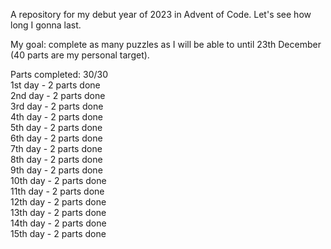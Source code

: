A repository for my debut year of 2023 in Advent of Code. Let's see how long I gonna last.

My goal: complete as many puzzles as I will be able to until 23th December (40 parts are my personal target).

Parts completed: 30/30 <br>
1st day - 2 parts done <br>
2nd day - 2 parts done <br>
3rd day - 2 parts done <br>
4th day - 2 parts done <br>
5th day - 2 parts done <br>
6th day - 2 parts done <br>
7th day - 2 parts done <br>
8th day - 2 parts done <br>
9th day - 2 parts done <br>
10th day - 2 parts done <br>
11th day - 2 parts done <br>
12th day - 2 parts done <br>
13th day - 2 parts done <br>
14th day - 2 parts done <br>
15th day - 2 parts done <br>